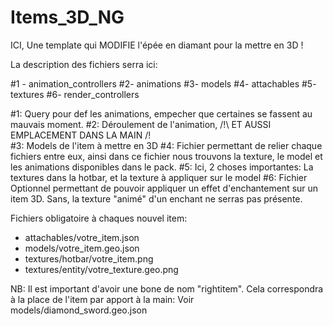 # Items_3D_NG


ICI, Une template qui MODIFIE l'épée en diamant pour la mettre en 3D !

La description des fichiers serra ici:



#1 - animation_controllers
#2- animations
#3- models 
#4- attachables
#5- textures
#6- render_controllers


#1: Query pour def les animations, empecher que certaines se fassent au mauvais moment.
#2: Déroulement de l'animation, /!\ ET AUSSI EMPLACEMENT DANS LA MAIN /!\
#3: Models de l'item à mettre en 3D
#4: Fichier permettant de relier chaque fichiers entre eux, ainsi dans ce fichier nous trouvons la texture, le model et les animations disponibles dans le pack.
#5: Ici, 2 choses importantes: La textures dans la hotbar, et la texture à appliquer sur le model
#6: Fichier Optionnel permettant de pouvoir appliquer un effet d'enchantement sur un item 3D. Sans, la texture "animé" d'un enchant ne serras pas présente.


Fichiers obligatoire à chaques nouvel item: 

- attachables/votre_item.json
- models/votre_item.geo.json
- textures/hotbar/votre_item.png
- textures/entity/votre_texture.geo.png


NB: Il est important d'avoir une bone de nom "rightitem". Cela correspondra à la place de l'item par apport à la main: Voir models/diamond_sword.geo.json
